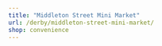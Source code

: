 ```yaml
---
title: "Middleton Street Mini Market"
url: /derby/middleton-street-mini-market/
shop: convenience
---
```

